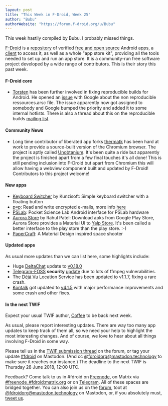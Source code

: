```yaml
---
layout: post
title: "This Week in F-Droid, Week 25"
author: "Bubu"
authorWebsite: "https://forum.f-droid.org/u/Bubu"
---
```


This week hastily compiled by Bubu. I probably missed things.

[F-Droid](https://f-droid.org/) is a [repository](https://f-droid.org/packages/) of verified [free and open source](https://en.wikipedia.org/wiki/Free_and_open-source_software) Android apps, a [client](https://f-droid.org/app/org.fdroid.fdroid) to access it, as well as a whole "app store kit", providing all the tools needed to set up and run an app store. It is a community-run free software project developed by a wide range of contributors. This is their story this past week.

#### F-Droid core

* [Torsten](https://gitlab.com/grote) has been further involved in fixing reproducible builds for Android. He opened an [issue](https://issuetracker.google.com/issues/110237303) with Google about the non reproducible ressources.arsc file. The issue apparently now got assigned to somebody and Google bumped the priority and added it to some internal hotlists. There is also a thread about this on the reproducible builds [mailing list](https://lists.reproducible-builds.org/pipermail/rb-general/2018-June/001027.html).

#### Community News

* Long time contributor of liberated app forks [thermatk](https://github.com/thermatk) has been hard at work to provide a source-built version of the Chromium browser. The project is aptly called [Unobtanium](https://gitlab.com/thermatk/Unobtainium). It's been quite a ride but apparently the project is finished apart from a few final touches it's all done! This is still pending inclusion into F-Droid but apart from Chromium this will allow having a webview component built and updated by F-Droid! Contributors to this project welcome!

#### New apps

* [Keyboard Switcher](https://f-droid.org/en/packages/com.kunzisoft.keyboard.switcher/) by Kunzisoft: Simple keyboard switcher with a floating button
* [p≡p](https://f-droid.org/en/packages/security.pEp/): Read and write encrypted e-mails, more info [here](https://pep.foundation/index.html)
* [PSLab](https://f-droid.org/en/packages/org.fossasia.pslab/): Pocket Science Lab Android interface for PSLab hardware
* [Aurora Store](https://f-droid.org/en/packages/com.dragons.aurora/) by Rahul Patel: Download apks from Google Play Store, Aurora Store provides a Material UI to [Yalp Store](https://f-droid.org/en/packages/com.github.yeriomin.yalpstore/). It's been called a better interface to the play store than the play store. :-)
* [PaperCraft](https://f-droid.org/en/packages/pro.rudloff.papercraft/): A Material Design inspired space shooter

#### Updated apps

As usual more updates than we can list here, some highlights include:

* Huge [DeltaChat](https://f-droid.org/en/packages/com.b44t.messenger/) update to [v0.18.0](https://github.com/deltachat/deltachat-android/blob/HEAD/CHANGELOG.md#delta-chat-changelog)
* [Telegram-FOSS](https://f-droid.org/packages/org.telegram.messenger/) **security** [update](https://github.com/Telegram-FOSS-Team/Telegram-FOSS/blob/master/Changelog.md) due to lots of ffmpeg vulnerabilities.
* The [Déjá Vu](https://f-droid.org/en/packages/org.fitchfamily.android.dejavu/) Location Service has been updated to v1.1.7, fixing a rare crash.
* [Kontalk](https://f-droid.org/en/packages/org.kontalk/) got updated to [v4.1.5](https://github.com/kontalk/androidclient/blob/HEAD/CHANGELOG.md) with major performance improvements and some crash and other fixes.


#### In the next TWIF

Expect your usual TWIF author, [Coffee](https://forum.f-droid.org/u/Coffee) to be back next week.

As usual, please report interesting updates. There are way too many app updates to keep track of them all, so we need your help to highlight the most interesting changes. And of course, we love to hear about all things involving F-Droid in some way.

Please tell us in the [TWIF submission thread](https://forum.f-droid.org/t/twif-submission-thread) on the forum, or tag your update [#fdroid](https://mastodon.technology/tags/fdroid) on Mastodon. (And cc [@fdroidorg@mastodon.technology](https://mastodon.technology/@fdroidorg) to make sure it reaches our instance.) The deadline to the next TWIF is Thursday 28 June 2018, 12:00 UTC.

Feedback? Come talk to us in #fdroid on [Freenode](https://freenode.net/), on Matrix via [#freenode_#fdroid:matrix.org](https://matrix.to/#/#freenode_#fdroid:matrix.org) or on [Telegram](https://t.me/joinchat/AlRQekvjWDTuQrCgMYSNVA). All of these spaces are bridged together. You can also join us on the [forum](https://forum.f-droid.org/), toot at [@fdroidorg@mastodon.technology](https://mastodon.technology/@fdroidorg) on Mastodon, or, if you absolutely must, [tweet us](https://twitter.com/fdroidorg).
